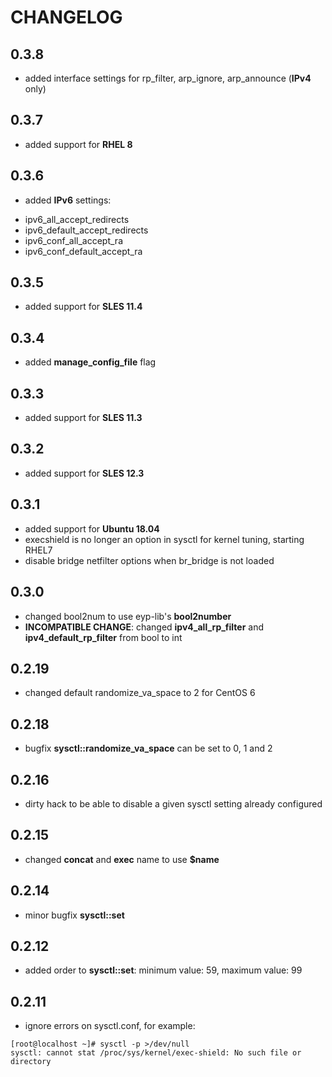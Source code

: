 # CHANGELOG

## 0.3.8

* added interface settings for rp_filter, arp_ignore, arp_announce (**IPv4** only)

## 0.3.7

* added support for **RHEL 8**

## 0.3.6

* added **IPv6** settings:
 - ipv6_all_accept_redirects
 - ipv6_default_accept_redirects
 - ipv6_conf_all_accept_ra
 - ipv6_conf_default_accept_ra

## 0.3.5

* added support for **SLES 11.4**

## 0.3.4

* added **manage_config_file** flag

## 0.3.3

* added support for **SLES 11.3**

## 0.3.2

* added support for **SLES 12.3**

## 0.3.1

* added support for **Ubuntu 18.04**
* execshield is no longer an option in sysctl for kernel tuning, starting RHEL7
* disable bridge netfilter options when br_bridge is not loaded

## 0.3.0

* changed bool2num to use eyp-lib's **bool2number**
* **INCOMPATIBLE CHANGE**: changed **ipv4_all_rp_filter** and **ipv4_default_rp_filter** from bool to int

## 0.2.19

* changed default randomize_va_space to 2 for CentOS 6

## 0.2.18

* bugfix **sysctl::randomize_va_space** can be set to 0, 1 and 2

## 0.2.16

* dirty hack to be able to disable a given sysctl setting already configured

## 0.2.15

* changed **concat** and **exec** name to use **$name**

## 0.2.14

*  minor bugfix **sysctl::set**

## 0.2.12

*  added order to **sysctl::set**: minimum value: 59, maximum value: 99

## 0.2.11

* ignore errors on sysctl.conf, for example:

```
[root@localhost ~]# sysctl -p >/dev/null
sysctl: cannot stat /proc/sys/kernel/exec-shield: No such file or directory
```
